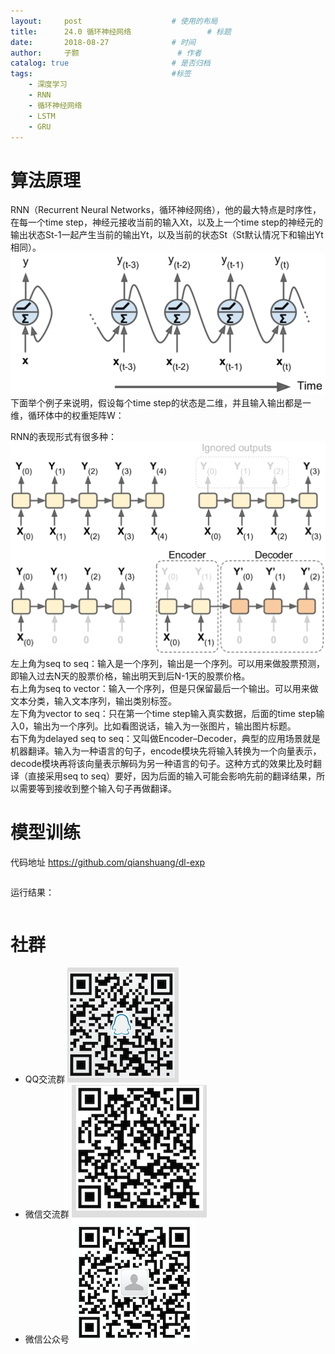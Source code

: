 ```yaml
---
layout:     post   				    # 使用的布局
title:      24.0 循环神经网络 				# 标题 
date:       2018-08-27 				# 时间
author:     子颢 						# 作者
catalog: true 						# 是否归档
tags:								#标签
    - 深度学习
    - RNN
    - 循环神经网络
    - LSTM
    - GRU
---
```


# 算法原理

RNN（Recurrent Neural Networks，循环神经网络），他的最大特点是时序性，在每一个time step，神经元接收当前的输入Xt，以及上一个time step的神经元的输出状态St-1一起产生当前的输出Yt，以及当前的状态St（St默认情况下和输出Yt相同）。
![RNN](/img/RNN-01.png)
下面举个例子来说明，假设每个time step的状态是二维，并且输入输出都是一维，循环体中的权重矩阵W：

RNN的表现形式有很多种：
![RNN](/img/RNN-02.png)
左上角为seq to seq：输入是一个序列，输出是一个序列。可以用来做股票预测，即输入过去N天的股票价格，输出明天到后N-1天的股票价格。<br>
右上角为seq to vector：输入一个序列，但是只保留最后一个输出。可以用来做文本分类，输入文本序列，输出类别标签。<br>
左下角为vector to seq：只在第一个time step输入真实数据，后面的time step输入0，输出为一个序列。比如看图说话，输入为一张图片，输出图片标题。<br>
右下角为delayed seq to seq：又叫做Encoder–Decoder，典型的应用场景就是机器翻译。输入为一种语言的句子，encode模块先将输入转换为一个向量表示，decode模块再将该向量表示解码为另一种语言的句子。这种方式的效果比及时翻译（直接采用seq to seq）要好，因为后面的输入可能会影响先前的翻译结果，所以需要等到接收到整个输入句子再做翻译。



# 模型训练
代码地址 <a href="https://github.com/qianshuang/dl-exp" target="_blank">https://github.com/qianshuang/dl-exp</a>
```

```
运行结果：
```

```

# 社群

- QQ交流群
	![562929489](/img/qq_ewm.png)
- 微信交流群
	![562929489](/img/wx_ewm.png)
- 微信公众号
	![562929489](/img/wxgzh_ewm.png)
